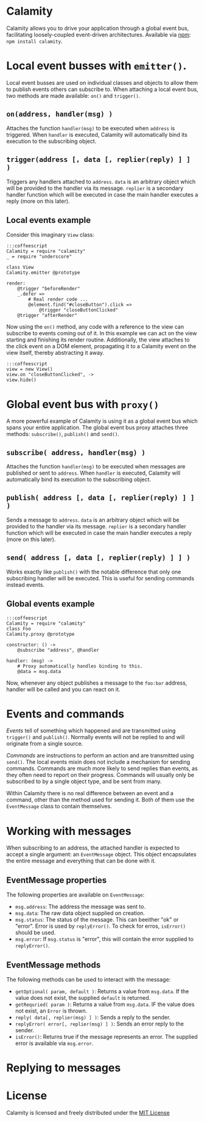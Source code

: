 # Calamity
Calamity allows you to drive your application through a global event bus, facilitating loosely-coupled event-driven architectures.
Available via [npm](https://npmjs.org/package/calamity): `npm install calamity`.

# Local event busses with `emitter()`.
Local event busses are used on individual classes and objects to allow them to publish events others can subscribe to.
When attaching a local event bus, two methods are made available: `on()` and `trigger()`.

## `on(address, handler(msg) )`
Attaches the function `handler(msg)` to be executed when `address` is triggered.
When `handler` is executed, Calamity will automatically bind its execution to the subscribing object.

## `trigger(address [, data [, replier(reply) ] ] )`
Triggers any handlers attached to `address`.
`data` is an arbitrary object which will be provided to the handler via its message.
`replier` is a secondary handler function which will be executed in case the main handler executes a reply (more on this later).

## Local events example
Consider this imaginary `View` class:

    :::coffeescript
    Calamity = require "calamity"
    _ = require "underscore"

    class View
	Calamity.emitter @prototype

	render:
		@trigger "beforeRender"
		_.defer =>
			# Real render code ...
			@element.find("#closeButton").click =>
				@trigger "closeButtonClicked"
		@trigger "afterRender"

Now using the `on()` method, any code with a reference to the view can subscribe to events coming out of it.
In this example we can act on the view starting and finishing its render routine.
Additionally, the view attaches to the click event on a DOM element, propagating it to a Calamity event on the view itself, thereby abstracting it away.

    :::coffeescript
    view = new View()
    view.on "closeButtonClicked", ->
	view.hide()

# Global event bus with `proxy()`
A more powerful example of Calamity is using it as a global event bus which spans your entire application.
The global event bus proxy attaches three methods: `subscribe()`, `publish()` and `send()`.

## `subscribe( address, handler(msg) )`
Attaches the function `handler(msg)` to be executed when messages are published or sent to `address`.
When `handler` is executed, Calamity will automatically bind its execution to the subscribing object.

## `publish( address [, data [, replier(reply) ] ] )`
Sends a message to `address`.
`data` is an arbitrary object which will be provided to the handler via its message.
`replier` is a secondary handler function which will be executed in case the main handler executes a reply (more on this later).

## `send( address [, data [, replier(reply) ] ] )`
Works exactly like `publish()` with the notable difference that only one subscribing handler will be executed.
This is useful for sending commands instead events.

## Global events example

    :::coffeescript
    Calamity = require "calamity"
    class Foo
	Calamity.proxy @prototype

	constructor: () ->
		@subscribe "address", @handler

	handler: (msg) ->
		# Proxy automatically handles binding to this.
		@data = msg.data

Now, whenever any object publishes a message to the `foo:bar` address, handler will be called and you can react on it.

# Events and commands
*Events* tell of something which happened and are transmitted using `trigger()` and `publish()`.
Normally events will not be replied to and will originate from a single source.

*Commands* are instructions to perform an action and are transmitted using `send()`.
The local events mixin does not include a mechanism for sending commands.
Commands are much more likely to send replies than events, as they often need to report on their progress.
Commands will usually only be subscribed to by a single object type, and be sent from many.

Within Calamity there is no real difference between an event and a command, other than the method used for sending it.
Both of them use the `EventMessage` class to contain themselves.

# Working with messages
When subscribing to an address, the attached handler is expected to accept a single argument: an `EventMessage` object.
This object encapsulates the entire message and everything that can be done with it.

## EventMessage properties
The following properties are available on `EventMessage`:

* `msg.address`: The address the message was sent to.
* `msg.data`: The raw data object supplied on creation.
* `msg.status`: The status of the message. This can beeither "ok" or "error". Error is used by `replyError()`. To check for erros, `isError()` should be used.
* `msg.error`: If `msg.status` is "error", this will contain the error supplied to `replyError()`.

## EventMessage methods
The following methods can be used to interact with the message:

* `getOptional( param, default )`: Returns a value from `msg.data`. If the value does not exist, the supplied `default` is returned.
* `getRequried( param )`: Returns a value from `msg.data`. IF the value does not exist, an `Error` is thrown.
* `reply( data[, replier(msg) ] )`: Sends a reply to the sender.
* `replyError( error[, replier(msg) ] )`: Sends an error reply to the sender.
* `isError()`: Returns true if the message represents an error. The supplied error is available via `msg.error`.

# Replying to messages

# License
Calamity is licensed and freely distributed under the [MIT License][mit]

[mit]: https://bitbucket.org/kennethjor/calamity/raw/default/LICENSE "MIT License"
